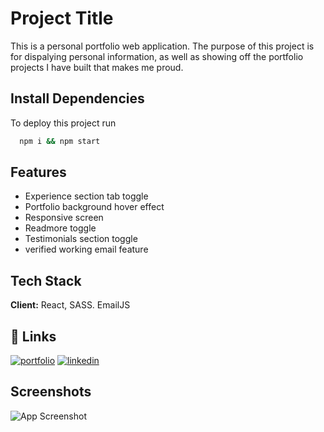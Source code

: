 
# Project Title

This is a personal portfolio web application. The purpose of this project is for dispalying personal information, as well as showing off the portfolio projects I have built that makes me proud.

## Install Dependencies

To deploy this project run

```bash
  npm i && npm start
```

## Features

- Experience section tab toggle
- Portfolio background hover effect
- Responsive screen
- Readmore toggle
- Testimonials section toggle
- verified working email feature



## Tech Stack

**Client:** React, SASS. EmailJS



## 🔗 Links
[![portfolio](https://img.shields.io/badge/my_portfolio-000?style=for-the-badge&logo=ko-fi&logoColor=white)](http://xuanye.ca/)
[![linkedin](https://img.shields.io/badge/linkedin-0A66C2?style=for-the-badge&logo=linkedin&logoColor=white)](https://www.linkedin.com/in/xuan-ye/)



## Screenshots

![App Screenshot](https://assets.codepen.io/7439974/Screen+Shot+2022-06-29+at+9.01.15+AM.png)

